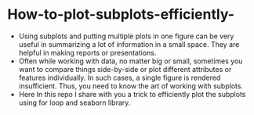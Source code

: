 # How-to-plot-subplots-efficiently- 
* Using subplots and putting multiple plots in one figure can be very useful in summarizing a lot of information in a small space. They are helpful in making reports or presentations. 
* Often while working with data, no matter big or small, sometimes you want to compare things side-by-side or plot different attributes or features individually. In such cases, a single figure is rendered insufficient. Thus, you need to know the art of working with subplots.
* Here In this repo I share with you a trick to efficiently plot the subplots using for loop and seaborn library. 


